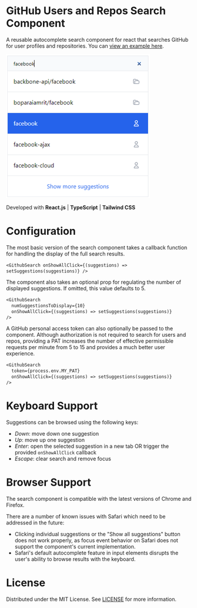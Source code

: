 # GitHub Users and Repos Search Component

A reusable autocomplete search component for react that searches GitHub for user profiles and repositories. You can [view an example here](https://62fe32506a244b28e085e387--reliable-smakager-6316f8.netlify.app/).

![GitHub search component](/assets/github_search_screenshot.png)

Developed with **React.js** | **TypeScript** | **Tailwind CSS**

# Configuration
The most basic version of the search component takes a callback function for handling the display of the full search results. 

```JS
<GithubSearch onShowAllClick={(suggestions) => setSuggestions(suggestions)} />
```

The component also takes an optional prop for regulating the number of displayed suggestions. If omitted, this value defaults to 5.

```JS
<GithubSearch 
  numSuggestionsToDisplay={10}
  onShowAllClick={(suggestions) => setSuggestions(suggestions)} 
/>
```

A GitHub personal access token can also optionally be passed to the component. Although authorization is not required to search for users and repos, providing a PAT increases the number of effective permissible requests per minute from 5 to 15 and provides a much better user experience.

```JS
<GithubSearch 
  token={process.env.MY_PAT}
  onShowAllClick={(suggestions) => setSuggestions(suggestions)} 
/>
```

# Keyboard Support
Suggestions can be browsed using the following keys:
- *Down*: move down one suggestion
- *Up*: move up one suggestion
- *Enter*: open the selected suggestion in a new tab OR trigger the provided `onShowAllClick` callback
- *Escape*: clear search and remove focus


# Browser Support
The search component is compatible with the latest versions of Chrome and Firefox.

There are a number of known issues with Safari which need to be addressed in the future:
- Clicking individual suggestions or the "Show all suggestions" button does not work properly, as focus event behavior on Safari does not support the component's current implementation.
- Safari's default autocomplete feature in input elements disrupts the user's ability to browse results with the keyboard.

# License
Distributed under the MIT License. See [LICENSE](LICENSE) for more information.